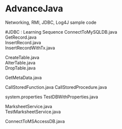 # AdvanceJava

Networking, RMI, JDBC, Log4J sample code

#JDBC : Learning Sequence
ConnectToMySQLDB.java	
GetRecord.java		
InsertRecord.java	
InsertRecordWithTx.java	

CreateTable.java	
AlterTable.java		
DropTable.java		

GetMetaData.java	

CallStoredFunction.java	
CallStoredProcedure.java

system.properties
TestDBWithProperties.java	

MarksheetService.java		
TestMarksheetService.java	

ConnectToMSAccessDB.java




